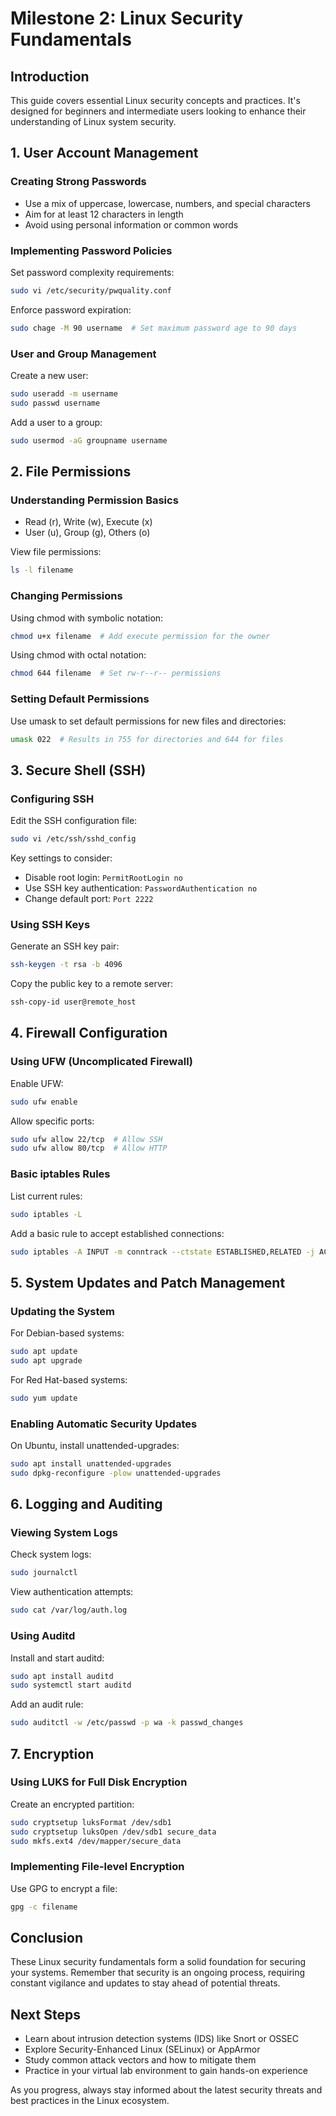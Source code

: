 # Milestone 2: Linux Security Fundamentals

## Introduction

This guide covers essential Linux security concepts and practices. It's designed for beginners and intermediate users looking to enhance their understanding of Linux system security.

## 1. User Account Management

### Creating Strong Passwords
- Use a mix of uppercase, lowercase, numbers, and special characters
- Aim for at least 12 characters in length
- Avoid using personal information or common words

### Implementing Password Policies
Set password complexity requirements:

```bash
sudo vi /etc/security/pwquality.conf
```

Enforce password expiration:

```bash
sudo chage -M 90 username  # Set maximum password age to 90 days
```

### User and Group Management
Create a new user:

```bash
sudo useradd -m username
sudo passwd username
```

Add a user to a group:

```bash
sudo usermod -aG groupname username
```

## 2. File Permissions

### Understanding Permission Basics
- Read (r), Write (w), Execute (x)
- User (u), Group (g), Others (o)

View file permissions:

```bash
ls -l filename
```

### Changing Permissions
Using chmod with symbolic notation:

```bash
chmod u+x filename  # Add execute permission for the owner
```

Using chmod with octal notation:

```bash
chmod 644 filename  # Set rw-r--r-- permissions
```

### Setting Default Permissions
Use umask to set default permissions for new files and directories:

```bash
umask 022  # Results in 755 for directories and 644 for files
```

## 3. Secure Shell (SSH)

### Configuring SSH
Edit the SSH configuration file:

```bash
sudo vi /etc/ssh/sshd_config
```

Key settings to consider:
- Disable root login: `PermitRootLogin no`
- Use SSH key authentication: `PasswordAuthentication no`
- Change default port: `Port 2222`

### Using SSH Keys
Generate an SSH key pair:

```bash
ssh-keygen -t rsa -b 4096
```

Copy the public key to a remote server:

```bash
ssh-copy-id user@remote_host
```

## 4. Firewall Configuration

### Using UFW (Uncomplicated Firewall)
Enable UFW:

```bash
sudo ufw enable
```

Allow specific ports:

```bash
sudo ufw allow 22/tcp  # Allow SSH
sudo ufw allow 80/tcp  # Allow HTTP
```

### Basic iptables Rules
List current rules:

```bash
sudo iptables -L
```

Add a basic rule to accept established connections:

```bash
sudo iptables -A INPUT -m conntrack --ctstate ESTABLISHED,RELATED -j ACCEPT
```

## 5. System Updates and Patch Management

### Updating the System
For Debian-based systems:

```bash
sudo apt update
sudo apt upgrade
```

For Red Hat-based systems:

```bash
sudo yum update
```

### Enabling Automatic Security Updates
On Ubuntu, install unattended-upgrades:

```bash
sudo apt install unattended-upgrades
sudo dpkg-reconfigure -plow unattended-upgrades
```

## 6. Logging and Auditing

### Viewing System Logs
Check system logs:

```bash
sudo journalctl
```

View authentication attempts:

```bash
sudo cat /var/log/auth.log
```

### Using Auditd
Install and start auditd:

```bash
sudo apt install auditd
sudo systemctl start auditd
```

Add an audit rule:

```bash
sudo auditctl -w /etc/passwd -p wa -k passwd_changes
```

## 7. Encryption

### Using LUKS for Full Disk Encryption
Create an encrypted partition:

```bash
sudo cryptsetup luksFormat /dev/sdb1
sudo cryptsetup luksOpen /dev/sdb1 secure_data
sudo mkfs.ext4 /dev/mapper/secure_data
```

### Implementing File-level Encryption
Use GPG to encrypt a file:

```bash
gpg -c filename
```

## Conclusion

These Linux security fundamentals form a solid foundation for securing your systems. Remember that security is an ongoing process, requiring constant vigilance and updates to stay ahead of potential threats.

## Next Steps
- Learn about intrusion detection systems (IDS) like Snort or OSSEC
- Explore Security-Enhanced Linux (SELinux) or AppArmor
- Study common attack vectors and how to mitigate them
- Practice in your virtual lab environment to gain hands-on experience

As you progress, always stay informed about the latest security threats and best practices in the Linux ecosystem.
